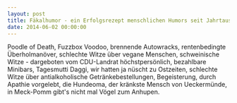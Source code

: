 ```yaml
---
layout: post
title: Fäkalhumor - ein Erfolgsrezept menschlichen Humors seit Jahrtausenden
date: 2014-06-02 00:00:00
---
```



Poodle of Death, Fuzzbox Voodoo, brennende Autowracks, rentenbedingte Überholmanöver, schlechte Witze über vegane Menschen, schweinische Witze - dargeboten vom CDU-Landrat höchstpersönlich, bezahlbare Minibars, Tagesmutti Daggi, wir hatten ja nüscht zu Ostzeiten, schlechte Witze über antialkoholische Getränkebestellungen, Begeisterung, durch Apathie vorgelebt, die Hundeoma, der kränkste Mensch von Ueckermünde, in Meck-Pomm gibt's nicht mal Vögel zum Anhupen.
